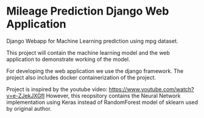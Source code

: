 # Mileage Prediction Django Web Application
Django Webapp for Machine Learning prediction using mpg dataset.

This project will contain the machine learning model and the web application to demonstrate working of the model. 


For developing the web application we use the django framework. 
The project also includes docker containerization of the project.

Project is inspired by the youtube video: https://www.youtube.com/watch?v=e-ZJekJXGfI
However, this reopsitory contains the Neural Network implementation using Keras instead of RandomForest model of sklearn used by original author.
